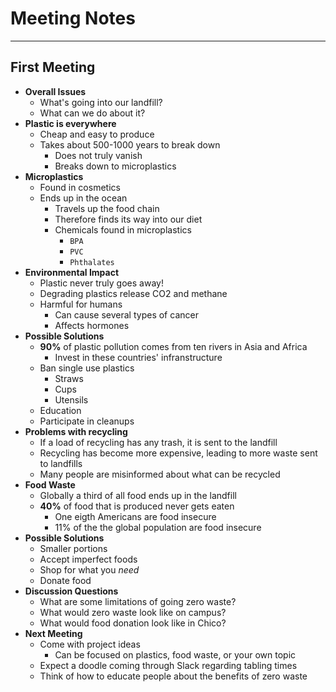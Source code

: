 # Meeting Notes

****

## First Meeting
- **Overall Issues**
  - What's going into our landfill?
  - What can we do about it?
- **Plastic is everywhere**
  - Cheap and easy to produce
  - Takes about 500-1000 years to break down
    - Does not truly vanish
    - Breaks down to microplastics
- **Microplastics**
  - Found in cosmetics
  - Ends up in the ocean
    - Travels up the food chain
    - Therefore finds its way into our diet
    - Chemicals found in microplastics
      - `BPA`
      - `PVC`
      - `Phthalates`
- **Environmental Impact**
  - Plastic never truly goes away!
  - Degrading plastics release CO2 and methane
  - Harmful for humans
    - Can cause several types of cancer
    - Affects hormones
- **Possible Solutions**
  - **90%** of plastic pollution comes from ten rivers in Asia and Africa
    - Invest in these countries' infranstructure
  - Ban single use plastics
    - Straws
    - Cups
    - Utensils
  - Education
  - Participate in cleanups
- **Problems with recycling**
  - If a load of recycling has any trash, it is sent to the landfill
  - Recycling has become more expensive, leading to more waste sent to landfills
  - Many people are misinformed about what can be recycled
- **Food Waste**
  - Globally a third of all food ends up in the landfill
  - **40%** of food that is produced never gets eaten
    - One eigth Americans are food insecure
    - 11% of the the global population are food insecure
- **Possible Solutions**
  - Smaller portions
  - Accept imperfect foods
  - Shop for what you *need*
  - Donate food
- **Discussion Questions**
  - What are some limitations of going zero waste?
  - What would zero waste look like on campus?
  - What would food donation look like in Chico?
- **Next Meeting**
  - Come with project ideas
    - Can be focused on plastics, food waste, or your own topic
  - Expect a doodle coming through Slack regarding tabling times
  - Think of how to educate people about the benefits of zero waste

